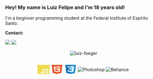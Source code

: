 ### Hey! My name is Luiz Felipe and I'm 18 years old!
I'm a beginner programming student at the Federal Institute of Espírito Santo.

**Contact:**

<a href = "mailto:luizffsan5@gmail.com"><img src="https://img.shields.io/badge/-Gmail-%23333?style=for-the-badge&logo=gmail&logoColor=white" target="_blank" height="25"></a>
<a href="https://instagram.com/luizfoeger" target="_blank"><img src="https://img.shields.io/badge/-Instagram-%23E4405F?style=for-the-badge&logo=instagram&logoColor=white" target="_blank" height="25"></a>

<div align="center">
  <p>&nbsp;<img align="center" src="https://github-readme-stats.vercel.app/api?username=luiz-foeger&show_icons=true&locale=en" alt="luiz-foeger" height="175"></p>
</div>

##

<div align="center">
  <img align="center" alt="JavaScript" height="30" width="40" src="https://raw.githubusercontent.com/devicons/devicon/master/icons/javascript/javascript-plain.svg">
  <img align="center" alt="HTML" height="30" width="40" src="https://raw.githubusercontent.com/devicons/devicon/master/icons/html5/html5-original.svg">
  <img align="center" alt="CSS" height="30" width="40" src="https://raw.githubusercontent.com/devicons/devicon/master/icons/css3/css3-original.svg">
  <img align="center" alt="Photoshop" height="30" width="40" src="https://cdn.jsdelivr.net/gh/devicons/devicon/icons/photoshop/photoshop-plain.svg">
  <img align="center" alt="Behance" height="30" width="40" src="https://cdn.jsdelivr.net/gh/devicons/devicon/icons/behance/behance-original.svg">
</div>     
